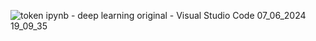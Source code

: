 ![token ipynb - deep learning original - Visual Studio Code 07_06_2024 19_09_35](https://github.com/moraesvmm/ia-avaliacoes/assets/163613152/493666cb-aa6b-4fe1-a090-b8a7a5917000)
